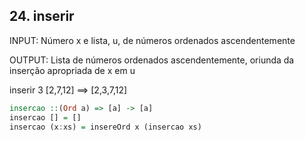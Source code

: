 ## 24. inserir

INPUT: Número x e lista, u, de números ordenados
ascendentemente

OUTPUT: Lista de números ordenados ascendentemente, oriunda da inserção apropriada de x em u

inserir 3 [2,7,12] ==> [2,3,7,12]

```hs
insercao ::(Ord a) => [a] -> [a]
insercao [] = []
insercao (x:xs) = insereOrd x (insercao xs)

```